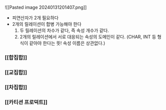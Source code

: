 ![[Pasted image 20240131201407.png]]
- 피연산자가 2개 필요하다
- 2개의 릴레이션이 합병 가능해야 한다
	1. 두 릴레이션의 차수가 같다, 즉 속성 개수가 같다.
	2. 2개의 릴레이션에서 서로 대응되는 속성의 도메인이 같다. (CHAR, INT 등 형식이 같아야 한다는 뜻! 속성 이름은 상관없다.)
### [[합집합]]
### [[교집합]]
### [[차집합]]
### [[카티션 프로덕트]]
